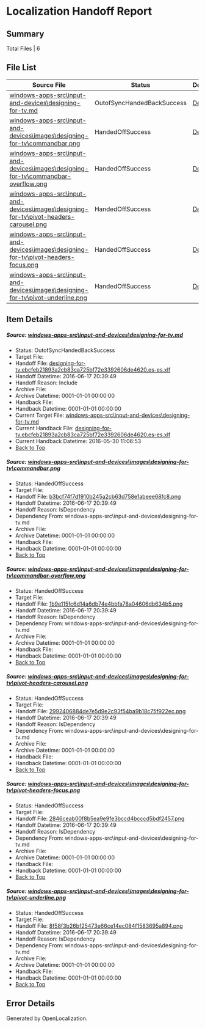 # <a name='report-top'></a> Localization Handoff Report

## Summary
 Total Files | 6

## File List
 Source File | Status | Details 
 ----------- | ------ | ------- 
 [windows-apps-src\input-and-devices\designing-for-tv.md](https://github.com/Microsoft/windows-apps/blob/0088ada82b5479cf81f568806a807c304f1d54b7/windows-apps-src/input-and-devices/designing-for-tv.md) | OutofSyncHandedBackSuccess | [Details](#f64ed435a285d6d0a8a6d9763b7f23d3a120ffa02644)
 [windows-apps-src\input-and-devices\images\designing-for-tv\commandbar.png](https://github.com/Microsoft/windows-apps/blob/0088ada82b5479cf81f568806a807c304f1d54b7/windows-apps-src/input-and-devices/images/designing-for-tv/commandbar.png) | HandedOffSuccess | [Details](#b3bcf74f7d1910b245a2cb63d758e1abeee68fc82721)
 [windows-apps-src\input-and-devices\images\designing-for-tv\commandbar-overflow.png](https://github.com/Microsoft/windows-apps/blob/0088ada82b5479cf81f568806a807c304f1d54b7/windows-apps-src/input-and-devices/images/designing-for-tv/commandbar-overflow.png) | HandedOffSuccess | [Details](#1b9e115fc6d14a6db74e4bbfa78a04606db634b52720)
 [windows-apps-src\input-and-devices\images\designing-for-tv\pivot-headers-carousel.png](https://github.com/Microsoft/windows-apps/blob/0088ada82b5479cf81f568806a807c304f1d54b7/windows-apps-src/input-and-devices/images/designing-for-tv/pivot-headers-carousel.png) | HandedOffSuccess | [Details](#2992406884de7e5d9e2c93f54ba9b18c75f922ec2733)
 [windows-apps-src\input-and-devices\images\designing-for-tv\pivot-headers-focus.png](https://github.com/Microsoft/windows-apps/blob/0088ada82b5479cf81f568806a807c304f1d54b7/windows-apps-src/input-and-devices/images/designing-for-tv/pivot-headers-focus.png) | HandedOffSuccess | [Details](#2846ceab00f8b5ea9e9fe3bccd4bcccd5bdf24572734)
 [windows-apps-src\input-and-devices\images\designing-for-tv\pivot-underline.png](https://github.com/Microsoft/windows-apps/blob/0088ada82b5479cf81f568806a807c304f1d54b7/windows-apps-src/input-and-devices/images/designing-for-tv/pivot-underline.png) | HandedOffSuccess | [Details](#8f58f3b26bf25473e66ce14ec084f1583695a8942735)

## Item Details
##### <a name='f64ed435a285d6d0a8a6d9763b7f23d3a120ffa02644'></a> Source: [windows-apps-src\input-and-devices\designing-for-tv.md](https://github.com/Microsoft/windows-apps/blob/0088ada82b5479cf81f568806a807c304f1d54b7/windows-apps-src/input-and-devices/designing-for-tv.md)
* Status: OutofSyncHandedBackSuccess
* Target File: 
* Handoff File: [designing-for-tv.ebcfeb21893a2cb83ca725bf72e3392606de4620.es-es.xlf](https://github.com/Microsoft/WDG.handoff/blob/b24d38e20e9030eabdcc9a1551e43fe0b6a47ecd/ol-handoff/Microsoft/windows-apps.es-es/master/designing-for-tv.ebcfeb21893a2cb83ca725bf72e3392606de4620.es-es.xlf)
* Handoff Datetime: 2016-06-17 20:39:49
* Handoff Reason: Include
* Archive File: 
* Archive Datetime: 0001-01-01 00:00:00
* Handback File: 
* Handback Datetime: 0001-01-01 00:00:00
* Current Target File: [windows-apps-src\input-and-devices\designing-for-tv.md](https://github.com/Microsoft/windows-apps.es-es/blob/19b1ed428dcd708da7842baf4a67db061ac43b40/windows-apps-src/input-and-devices/designing-for-tv.md)
* Current Handback File: [designing-for-tv.ebcfeb21893a2cb83ca725bf72e3392606de4620.es-es.xlf](https://github.com/Microsoft/WDG.handback/blob/da8862ce4eaad9d7e13833973beb61f80e150e81/ol-handback/Microsoft/windows-apps.es-es/master/designing-for-tv.ebcfeb21893a2cb83ca725bf72e3392606de4620.es-es.xlf)
* Current Handback Datetime: 2016-05-30 11:06:53
* [Back to Top](#report-top)

##### <a name='b3bcf74f7d1910b245a2cb63d758e1abeee68fc82721'></a> Source: [windows-apps-src\input-and-devices\images\designing-for-tv\commandbar.png](https://github.com/Microsoft/windows-apps/blob/0088ada82b5479cf81f568806a807c304f1d54b7/windows-apps-src/input-and-devices/images/designing-for-tv/commandbar.png)
* Status: HandedOffSuccess
* Target File: 
* Handoff File: [b3bcf74f7d1910b245a2cb63d758e1abeee68fc8.png](https://github.com/Microsoft/WDG.handoff/blob/b24d38e20e9030eabdcc9a1551e43fe0b6a47ecd/ol-handoff/Microsoft/windows-apps.es-es/master/b3bcf74f7d1910b245a2cb63d758e1abeee68fc8.png)
* Handoff Datetime: 2016-06-17 20:39:49
* Handoff Reason: IsDependency
* Dependency From: windows-apps-src\input-and-devices\designing-for-tv.md
* Archive File: 
* Archive Datetime: 0001-01-01 00:00:00
* Handback File: 
* Handback Datetime: 0001-01-01 00:00:00
* [Back to Top](#report-top)

##### <a name='1b9e115fc6d14a6db74e4bbfa78a04606db634b52720'></a> Source: [windows-apps-src\input-and-devices\images\designing-for-tv\commandbar-overflow.png](https://github.com/Microsoft/windows-apps/blob/0088ada82b5479cf81f568806a807c304f1d54b7/windows-apps-src/input-and-devices/images/designing-for-tv/commandbar-overflow.png)
* Status: HandedOffSuccess
* Target File: 
* Handoff File: [1b9e115fc6d14a6db74e4bbfa78a04606db634b5.png](https://github.com/Microsoft/WDG.handoff/blob/b24d38e20e9030eabdcc9a1551e43fe0b6a47ecd/ol-handoff/Microsoft/windows-apps.es-es/master/1b9e115fc6d14a6db74e4bbfa78a04606db634b5.png)
* Handoff Datetime: 2016-06-17 20:39:49
* Handoff Reason: IsDependency
* Dependency From: windows-apps-src\input-and-devices\designing-for-tv.md
* Archive File: 
* Archive Datetime: 0001-01-01 00:00:00
* Handback File: 
* Handback Datetime: 0001-01-01 00:00:00
* [Back to Top](#report-top)

##### <a name='2992406884de7e5d9e2c93f54ba9b18c75f922ec2733'></a> Source: [windows-apps-src\input-and-devices\images\designing-for-tv\pivot-headers-carousel.png](https://github.com/Microsoft/windows-apps/blob/0088ada82b5479cf81f568806a807c304f1d54b7/windows-apps-src/input-and-devices/images/designing-for-tv/pivot-headers-carousel.png)
* Status: HandedOffSuccess
* Target File: 
* Handoff File: [2992406884de7e5d9e2c93f54ba9b18c75f922ec.png](https://github.com/Microsoft/WDG.handoff/blob/b24d38e20e9030eabdcc9a1551e43fe0b6a47ecd/ol-handoff/Microsoft/windows-apps.es-es/master/2992406884de7e5d9e2c93f54ba9b18c75f922ec.png)
* Handoff Datetime: 2016-06-17 20:39:49
* Handoff Reason: IsDependency
* Dependency From: windows-apps-src\input-and-devices\designing-for-tv.md
* Archive File: 
* Archive Datetime: 0001-01-01 00:00:00
* Handback File: 
* Handback Datetime: 0001-01-01 00:00:00
* [Back to Top](#report-top)

##### <a name='2846ceab00f8b5ea9e9fe3bccd4bcccd5bdf24572734'></a> Source: [windows-apps-src\input-and-devices\images\designing-for-tv\pivot-headers-focus.png](https://github.com/Microsoft/windows-apps/blob/0088ada82b5479cf81f568806a807c304f1d54b7/windows-apps-src/input-and-devices/images/designing-for-tv/pivot-headers-focus.png)
* Status: HandedOffSuccess
* Target File: 
* Handoff File: [2846ceab00f8b5ea9e9fe3bccd4bcccd5bdf2457.png](https://github.com/Microsoft/WDG.handoff/blob/b24d38e20e9030eabdcc9a1551e43fe0b6a47ecd/ol-handoff/Microsoft/windows-apps.es-es/master/2846ceab00f8b5ea9e9fe3bccd4bcccd5bdf2457.png)
* Handoff Datetime: 2016-06-17 20:39:49
* Handoff Reason: IsDependency
* Dependency From: windows-apps-src\input-and-devices\designing-for-tv.md
* Archive File: 
* Archive Datetime: 0001-01-01 00:00:00
* Handback File: 
* Handback Datetime: 0001-01-01 00:00:00
* [Back to Top](#report-top)

##### <a name='8f58f3b26bf25473e66ce14ec084f1583695a8942735'></a> Source: [windows-apps-src\input-and-devices\images\designing-for-tv\pivot-underline.png](https://github.com/Microsoft/windows-apps/blob/0088ada82b5479cf81f568806a807c304f1d54b7/windows-apps-src/input-and-devices/images/designing-for-tv/pivot-underline.png)
* Status: HandedOffSuccess
* Target File: 
* Handoff File: [8f58f3b26bf25473e66ce14ec084f1583695a894.png](https://github.com/Microsoft/WDG.handoff/blob/b24d38e20e9030eabdcc9a1551e43fe0b6a47ecd/ol-handoff/Microsoft/windows-apps.es-es/master/8f58f3b26bf25473e66ce14ec084f1583695a894.png)
* Handoff Datetime: 2016-06-17 20:39:49
* Handoff Reason: IsDependency
* Dependency From: windows-apps-src\input-and-devices\designing-for-tv.md
* Archive File: 
* Archive Datetime: 0001-01-01 00:00:00
* Handback File: 
* Handback Datetime: 0001-01-01 00:00:00
* [Back to Top](#report-top)


## Error Details

Generated by OpenLocalization.
